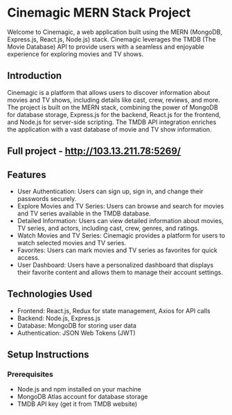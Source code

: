 # Cinemagic MERN Stack Project
Welcome to Cinemagic, a web application built using the MERN (MongoDB, Express.js, React.js, Node.js) stack. Cinemagic leverages the TMDB (The Movie Database) API to provide users with a seamless and enjoyable experience for exploring movies and TV shows.
## Introduction
Cinemagic is a platform that allows users to discover information about movies and TV shows, including details like cast, crew, reviews, and more. The project is built on the MERN stack, combining the power of MongoDB for database storage, Express.js for the backend, React.js for the frontend, and Node.js for server-side scripting. The TMDB API integration enriches the application with a vast database of movie and TV show information.
## Full project - http://103.13.211.78:5269/
## Features

*  User Authentication: Users can sign up, sign in, and change their passwords securely.
*  Explore Movies and TV Series: Users can browse and search for movies and TV series available in the TMDB database.
*  Detailed Information: Users can view detailed information about movies, TV series, and actors, including cast, crew, genres, and ratings.
*  Watch Movies and TV Series: Cinemagic provides a platform for users to watch selected movies and TV series.
*  Favorites: Users can mark movies and TV series as favorites for quick access.
*  User Dashboard: Users have a personalized dashboard that displays their favorite content and allows them to manage their account settings.
## Technologies Used

*  Frontend: React.js, Redux for state management, Axios for API calls
*  Backend: Node.js, Express.js
*  Database: MongoDB for storing user data
*  Authentication: JSON Web Tokens (JWT)

## Setup Instructions

### Prerequisites
* Node.js and npm installed on your machine
* MongoDB Atlas account for database storage
* TMDB API key (get it from TMDB website)
